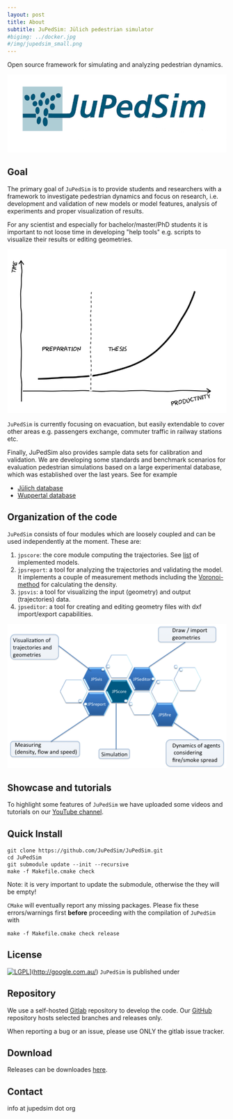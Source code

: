 ```yaml
---
layout: post
title: About
subtitle: JuPedSim: Jülich pedestrian simulator
#bigimg: ../docker.jpg
#/img/jupedsim_small.png
---
```


Open source framework for simulating and analyzing pedestrian dynamics.

![logo](https://github.com/JuPedSim/JuPedSim/blob/master/doc/jupedsim_small.png?raw=true)


## Goal

The primary goal of `JuPedSim` is to provide students and researchers with a framework to investigate pedestrian dynamics
and  focus on research, i.e. development and validation of new models or model features, analysis of experiments and proper visualization of results. 

For any scientist and especially for  bachelor/master/PhD students it is important to not loose time in   developing "help tools" 
e.g. scripts to visualize their results or editing geometries. 

![timewasting](../img/timewasting.png)


`JuPedSim` is currently focusing on evacuation, but easily extendable to cover other areas 
e.g. passengers exchange, commuter traffic in railway stations etc.

Finally, JuPedSim also provides sample data sets for calibration and validation. 
We are developing some standards and benchmark scenarios for evaluation pedestrian simulations based on a large experimental database, 
which was established over the last years. See for example 

- [Jülich database](http://www.fz-juelich.de/ias/jsc/EN/Research/ModellingSimulation/CivilSecurityTraffic/PedestrianDynamics/Activities/database/databaseNode.html)
- [Wuppertal database](http://www.asim.uni-wuppertal.de/datenbank.html)


## Organization of the code

`JuPedSim` consists of four modules which are loosely coupled and can be used independently at the moment. These are:


1. `jpscore`: the core module computing the trajectories. See [list](http://jupedsim.github.io/jpscore/models/operativ) of implemented models.
2. `jpsreport`: a tool for analyzing the trajectories and validating the model. 
   It implements a couple of measurement methods including the [Voronoi-method](http://dx.doi.org/10.1016/j.physa.2009.12.015) for calculating the density.
3. `jpsvis`: a tool for visualizing the input (geometry) and output (trajectories) data.
4.  `jpseditor`: a tool for creating and editing geometry files with dxf import/export capabilities.

![structure](../img/structure.png)


## Showcase and tutorials

To highlight some features of `JuPedSim` we have uploaded some videos and tutorials on
our [YouTube channel](https://www.youtube.com/channel/UCKS8w8CUClHEeN4K1SUSMBA).



## Quick Install

```shell
git clone https://github.com/JuPedSim/JuPedSim.git
cd JuPedSim
git submodule update --init --recursive
make -f Makefile.cmake check
```

Note: it is very important to update the submodule, otherwise the they will be empty!


`CMake` will eventually report any missing packages. Please fix these errors/warnings first **before** proceeding with the compilation of `JuPedSim` with 

```shell
make -f Makefile.cmake check release
```


## License

[![LGPL](https://img.shields.io/badge/license-GPL-blue.svg)](http://www.google.com.au/images/nav_logo7.png)](http://google.com.au/)
`JuPedSim` is published under 


## Repository

We use a self-hosted [Gitlab](http://cst.version.fz-juelich.de/) repository to develop the code. 
Our [GitHub](https://github.com/JuPedSim/JuPedSim) repository hosts selected branches and releases only.

When reporting a bug or an issue, please use ONLY the gitlab issue tracker.

## Download

Releases can be downloades [here](https://github.com/JuPedSim/JuPedSim/releases).


## Contact

info at jupedsim dot org
